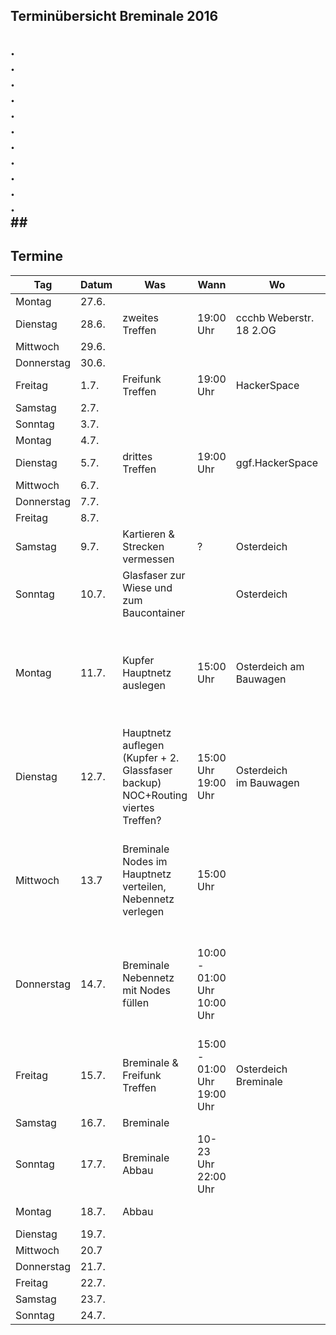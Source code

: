 ## Terminübersicht Breminale 2016 
## .</br>.</br>.</br>.</br>.</br>.</br>.</br>.</br>.</br>.</br>.</br>##

## Termine

|  Tag |  Datum |  Was |  Wann | Wo | Wer | Erledigt |
|---|---|---|---|---|---|:---:|
| Montag | 27.6. |   |   |   |   | x |
| Dienstag | 28.6. | zweites Treffen | 19:00 Uhr | ccchb Weberstr. 18 2.OG | Alle| - |
| Mittwoch  | 29.6. |   |   |   |   | - |
| Donnerstag  | 30.6.  |   |   |   |   | - |
| Freitag  | 1.7. | Freifunk Treffen  | 19:00 Uhr | HackerSpace | Alle | - |
| Samstag  | 2.7. |   |   |   |   | - |
| Sonntag  | 3.7. |   |   |   |   | - |
| Montag | 4.7. |   |   |   |   | - |
| Dienstag | 5.7. | drittes Treffen| 19:00 Uhr | ggf.HackerSpace | Alle | - |
| Mittwoch  | 6.7.  |   |   |   |   | - |
| Donnerstag  | 7.7.  |   |   |   |   | - |
| Freitag  | 8.7.  |   |   |   |   | - |
| Samstag  | 9.7.  | Kartieren & Strecken vermessen | ? | Osterdeich | Alle & geno | - |
| Sonntag  | 10.7.  | Glasfaser zur Wiese und zum Baucontainer |   | Osterdeich | oliver, jens, l3akage, chrische | - |
| Montag | 11.7. | Kupfer Hauptnetz auslegen | 15:00 Uhr  | Osterdeich am Bauwagen | Alle & oliver, geno ab 17h, jens nachmittags, frank 17h, l3akage, chrische, morpheus | - |
| Dienstag | 12.7. | Hauptnetz auflegen (Kupfer + 2. Glassfaser backup) NOC+Routing  viertes Treffen?  | 15:00 Uhr</br>19:00 Uhr  | Osterdeich</br>im Bauwagen |Alle & oliver, geno ab 17h, jens nachmittags, frank 17h, l3akage, chrische, morpheus | - |
| Mittwoch  | 13.7 |  Breminale</br>Nodes im Hauptnetz verteilen, Nebennetz verlegen | 15:00 Uhr |   | Alle & oliver, geno ab 17h, jens nachmittags, frank 17h, l3akage, chrische, morpheus | - |
| Donnerstag  | 14.7.  | Breminale</br>Nebennetz mit Nodes füllen  | 10:00 - 01:00 Uhr</br>10:00 Uhr |   | Alle & oliver, geno ab 17h, jens nachmittags, frank 17h, l3akage, chrische, morpheus | - |
| Freitag  | 15.7.  | Breminale & </br>Freifunk Treffen| 15:00 - 01:00 Uhr</br>19:00 Uhr  | Osterdeich</br>Breminale  | Alle</br>Alle | - |
| Samstag  | 16.7.  | Breminale |   |   |   | - |
| Sonntag  | 17.7.  | Breminale</br>Abbau | 10-23 Uhr</br>22:00 Uhr  |   | Osterdeich</br>Bauwagen | - |
| Montag | 18.7. | Abbau |   |   |Osterdeich</br>Bauwagen | - |
| Dienstag | 19.7. |   |   |   |   | - |
| Mittwoch  | 20.7 |   |   |   |   | - |
| Donnerstag  | 21.7.  |   |   |   |   | - |
| Freitag  | 22.7.  |   |   |   |   | - |
| Samstag  | 23.7.  |   |   |   |   | - |
| Sonntag  | 24.7.  |   |   |   |   | - |

